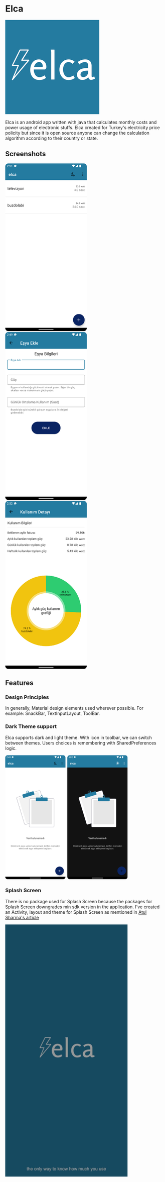 # Elca

![Elca app icon](assets/elca-icon.png)

Elca is an android app written with java that calculates monthly costs and power usage of electronic stuffs. Elca created for Turkey's electricity price policity but since it is open source anyone can change the calculation algorithm according to their country or state. 


## Screenshots

<div>
  <img src="assets/main-activity-with-data.png" width="260"/>
  <img src="assets/add-item-activity.png" width="260"/>
  <img src="assets/detail-activity.png" width="260"/>
</div>


## Features

### Design Principles

In generally, Material design elements used wherever possible. For example: SnackBar, TextInputLayout, ToolBar.


### Dark Theme support

Elca supports dark and light theme. With icon in toolbar, we can switch between themes. Users choices is remembering with SharedPreferences logic.

<div>
  <img src="assets/dark-light-theme.png" width="390" />
</div>


### Splash Screen

There is no package used for Splash Screen because the packages for Splash Screen downgrades min sdk version in the application. I've created an Activity, layout and theme for Splash Screen as mentioned in [Atul Sharma's article](https://medium.com/geekculture/implementing-the-perfect-splash-screen-in-android-295de045a8dc)


<div>
  <img src="assets/splash-screen.png" width="390" />
</div>
